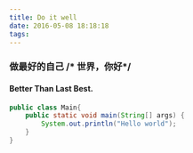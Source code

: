 ```yaml
---
title: Do it well
date: 2016-05-08 18:18:18
tags: 
---
```


### 做最好的自己 /* 世界，你好*/
#### Better Than Last Best.

``` java
public class Main{
    public static void main(String[] args) {
        System.out.println("Hello world");
    }
}
```
<!--more-->